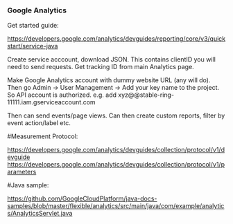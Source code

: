 ### Google Analytics

Get started guide:

https://developers.google.com/analytics/devguides/reporting/core/v3/quickstart/service-java

Create service acccount, download JSON. This contains clientID you will need to send requests. Get tracking ID from main Analytics page.

Make Google Analytics account with dummy website URL (any will do). Then go Admin -> User Management -> Add your key name to the project. So API account is authorized.
e.g. add xyz@@stable-ring-11111.iam.gserviceaccount.com

Then can send events/page views. Can then create custom reports, filter by event action/label etc.

#Measurement Protocol:

https://developers.google.com/analytics/devguides/collection/protocol/v1/devguide
https://developers.google.com/analytics/devguides/collection/protocol/v1/parameters

#Java sample:

https://github.com/GoogleCloudPlatform/java-docs-samples/blob/master/flexible/analytics/src/main/java/com/example/analytics/AnalyticsServlet.java
